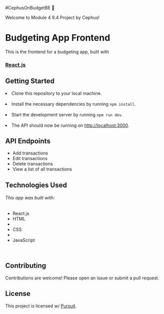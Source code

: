 #CephusOnBudgetBE 💸
<!DOCTYPE html>
<html>
  <head>
    Welcome to Module 4 9.4 Project by Cephus!
  </head>
  <body>
    <h1>Budgeting App Frontend</h1>
    <p>
      This is the frontend for a budgeting app, built with
      <h3><a href="https://reactjs.org/">React.js</a></h3>
    </p>
    <h2>Getting Started</h2>
    <p>
      <li>Clone this repository to your local machine.</li>
      <br />
      <li>Install the necessary dependencies by running <code>npm install</code>.</li>
      <br />
      <li>Start the development server by running <code>npm run dev</code>.</li>
      <br />
      <li>The API should now be running on <a href="http://localhost:3000">http://localhost:3000</a>.</li>
    </p>
    <h2>API Endpoints</h2>
    <ul>
      <li>Add transactions</li>
<li>Edit transactions</li>
<li>Delete transactions</li>
<li>View a list of all transactions</li>
    </ul>
    <h2>Technologies Used</h2>
    <p>
    <h6>This app was built with:</h6>
    <ul>
<li>React.js</li>
<li>HTML<li>
<li>CSS<li>
<li>JavaScript</li>
</ul>
      <br/>
    </p>
    <h2>Contributing</h2>
    <p>
      Contributions are welcome! Please open an issue or submit a pull request.
    </p>
    <h2>License</h2>
    <p>
      This project is licensed w/ <a href="https://www.pursuit.org/">Pursuit</a>.
    </p>
  </body>
</html>


